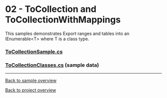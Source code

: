 ﻿# 02 - ToCollection and ToCollectionWithMappings
This samples demonstrates Export ranges and tables into an IEnumerable&lt;T&gt; where T is a class type. 
### [ToCollectionSample.cs](ToCollectionSample.cs)
### [ToCollectionClasses.cs](ToCollectionClasses.cs) (sample data)
---
[Back to sample overview](..%2FReadme.md)

[Back to project overview](..%2F..%2FReadme.md)